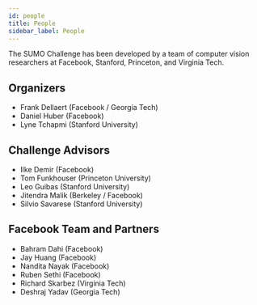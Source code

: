 ```yaml
---
id: people
title: People
sidebar_label: People
---
```


The SUMO Challenge has been developed by a team of computer vision researchers at Facebook, Stanford, Princeton, and Virginia Tech.

## Organizers

* Frank Dellaert (Facebook / Georgia Tech)
* Daniel Huber (Facebook)
* Lyne Tchapmi (Stanford University)

## Challenge Advisors

* Ilke Demir (Facebook)
* Tom Funkhouser (Princeton University)
* Leo Guibas (Stanford University)
* Jitendra Malik (Berkeley / Facebook)
* Silvio Savarese (Stanford University)

## Facebook Team and Partners

* Bahram Dahi (Facebook)
* Jay Huang (Facebook)
* Nandita Nayak (Facebook)
* Ruben Sethi (Facebook)
* Richard Skarbez (Virginia Tech)
* Deshraj Yadav (Georgia Tech)
